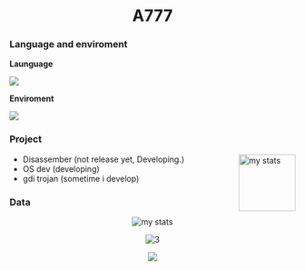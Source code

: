 <h1 align="center">A777</h1>

### Language and enviroment
**Launguage**

[![](https://skillicons.dev/icons?i=cs,c,cpp,html,javascript,python)](https://skillicons.dev)

**Enviroment**

[![](https://skillicons.dev/icons?i=rider,cmake,vscode,github,windows,visualstudio,kali,linux,ubuntu,clion,blender)](https://skillicons.dev)
### Project
<img alt="my stats" align="right" height="100px" src="https://github-readme-stats.vercel.app/api?username=Athree7&hide=stars,issues&show_icons=true&border_radius=4.5&theme=radical&count_private=true&include_all_commits=true"></img>
- Disassember (not release yet, Developing.)
- OS dev (developing)
- gdi trojan (sometime i develop)

### Data
<p align="center">
<img alt="my stats" src="https://github-profile-trophy.vercel.app/?username=Athree7&theme=onedark&row=1&no-frame=true"></img>
</p>
<p align="center">
<img alt="3" src="https://github-readme-stats.vercel.app/api/top-langs/?username=Athree7&layout=compact&hide=makefile&theme=radical&count_private=true)](https://github.com/anuraghazra/github-readme-stats">
</p>
<p align="center"><img align="center" src="https://profile-counter.glitch.me/{KTxXxX0828}/count.svg" /></p> 



<!--
**KTxXxX0828/KTxXxX0828** is a ✨ _special_ ✨ repository because its `README.md` (this file) appears on your GitHub profile.

Here are some ideas to get you started:

- 🔭 I’m currently working on ...
- 🌱 I’m currently learning ...
- 👯 I’m looking to collaborate on ...
- 🤔 I’m looking for help with ...
- 💬 Ask me about ...
- 📫 How to reach me: ...
- 😄 Pronouns: ...
- ⚡ Fun fact: ...
-->
